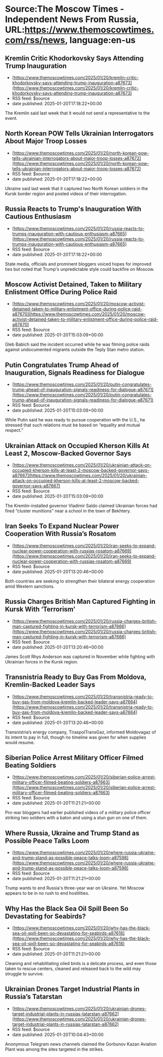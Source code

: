 # Source:The Moscow Times - Independent News From Russia, URL:https://www.themoscowtimes.com/rss/news, language:en-us

## Kremlin Critic Khodorkovsky Says Attending Trump Inauguration
 - [https://www.themoscowtimes.com/2025/01/20/kremlin-critic-khodorkovsky-says-attending-trump-inauguration-a87673](https://www.themoscowtimes.com/2025/01/20/kremlin-critic-khodorkovsky-says-attending-trump-inauguration-a87673)
 - RSS feed: $source
 - date published: 2025-01-20T17:18:22+00:00

The Kremlin said last week that it would not send a representative to the event.

## North Korean POW Tells Ukrainian Interrogators About Major Troop Losses
 - [https://www.themoscowtimes.com/2025/01/20/north-korean-pow-tells-ukrainian-interrogators-about-major-troop-losses-a87672](https://www.themoscowtimes.com/2025/01/20/north-korean-pow-tells-ukrainian-interrogators-about-major-troop-losses-a87672)
 - RSS feed: $source
 - date published: 2025-01-20T17:18:22+00:00

Ukraine said last week that it captured two North Korean soldiers in the Kursk border region and posted videos of their interrogation.

## Russia Reacts to Trump's Inauguration With Cautious Enthusiasm
 - [https://www.themoscowtimes.com/2025/01/20/russia-reacts-to-trumps-inauguration-with-cautious-enthusiasm-a87665](https://www.themoscowtimes.com/2025/01/20/russia-reacts-to-trumps-inauguration-with-cautious-enthusiasm-a87665)
 - RSS feed: $source
 - date published: 2025-01-20T17:18:22+00:00

State media, officials and prominent bloggers voiced hopes for improved ties but noted that Trump's unpredictable style could backfire on Moscow.

## Moscow Activist Detained, Taken to Military Enlistment Office During Police Raid
 - [https://www.themoscowtimes.com/2025/01/20/moscow-activist-detained-taken-to-military-enlistment-office-during-police-raid-a87670](https://www.themoscowtimes.com/2025/01/20/moscow-activist-detained-taken-to-military-enlistment-office-during-police-raid-a87670)
 - RSS feed: $source
 - date published: 2025-01-20T15:03:09+00:00

Gleb Babich said the incident occurred while he was filming police raids against undocumented migrants outside the Teply Stan metro station.

## Putin Congratulates Trump Ahead of Inauguration, Signals Readiness for Dialogue
 - [https://www.themoscowtimes.com/2025/01/20/putin-congratulates-trump-ahead-of-inauguration-signals-readiness-for-dialogue-a87671](https://www.themoscowtimes.com/2025/01/20/putin-congratulates-trump-ahead-of-inauguration-signals-readiness-for-dialogue-a87671)
 - RSS feed: $source
 - date published: 2025-01-20T15:03:09+00:00

While Putin said he was ready to pursue cooperation with the U.S., he stressed that such relations must be based on “equality and mutual respect.”

## Ukrainian Attack on Occupied Kherson Kills At Least 2, Moscow-Backed Governor Says
 - [https://www.themoscowtimes.com/2025/01/20/ukrainian-attack-on-occupied-kherson-kills-at-least-2-moscow-backed-governor-says-a87667](https://www.themoscowtimes.com/2025/01/20/ukrainian-attack-on-occupied-kherson-kills-at-least-2-moscow-backed-governor-says-a87667)
 - RSS feed: $source
 - date published: 2025-01-20T15:03:09+00:00

The Kremlin-installed governor Vladimir Saldo claimed Ukrainian forces had fired “cluster munitions” near a school in the town of Bekhtery.

## Iran Seeks To Expand Nuclear Power Cooperation With Russia’s Rosatom
 - [https://www.themoscowtimes.com/2025/01/20/iran-seeks-to-expand-nuclear-power-cooperation-with-russias-rosatom-a87669](https://www.themoscowtimes.com/2025/01/20/iran-seeks-to-expand-nuclear-power-cooperation-with-russias-rosatom-a87669)
 - RSS feed: $source
 - date published: 2025-01-20T13:20:46+00:00

Both countries are seeking to strengthen their bilateral energy cooperation amid Western sanctions.

## Russia Charges British Man Captured Fighting in Kursk With ‘Terrorism’
 - [https://www.themoscowtimes.com/2025/01/20/russia-charges-british-man-captured-fighting-in-kursk-with-terrorism-a87666](https://www.themoscowtimes.com/2025/01/20/russia-charges-british-man-captured-fighting-in-kursk-with-terrorism-a87666)
 - RSS feed: $source
 - date published: 2025-01-20T13:20:46+00:00

James Scott Rhys Anderson was captured in November while fighting with Ukrainian forces in the Kursk region.

## Transnistria Ready to Buy Gas From Moldova, Kremlin-Backed Leader Says
 - [https://www.themoscowtimes.com/2025/01/20/transnistria-ready-to-buy-gas-from-moldova-kremlin-backed-leader-says-a87664](https://www.themoscowtimes.com/2025/01/20/transnistria-ready-to-buy-gas-from-moldova-kremlin-backed-leader-says-a87664)
 - RSS feed: $source
 - date published: 2025-01-20T13:20:46+00:00

Transnistria’s energy company, TiraspolTransGaz, informed Moldovagaz of its intent to pay in full, though no timeline was given for when supplies would resume.

## Siberian Police Arrest Military Officer Filmed Beating Soldiers
 - [https://www.themoscowtimes.com/2025/01/20/siberian-police-arrest-military-officer-filmed-beating-soldiers-a87663](https://www.themoscowtimes.com/2025/01/20/siberian-police-arrest-military-officer-filmed-beating-soldiers-a87663)
 - RSS feed: $source
 - date published: 2025-01-20T11:21:21+00:00

Pro-war bloggers had earlier published videos of a military police officer striking two soldiers with a baton and using a stun gun on one of them.

## Where Russia, Ukraine and Trump Stand as Possible Peace Talks Loom
 - [https://www.themoscowtimes.com/2025/01/20/where-russia-ukraine-and-trump-stand-as-possible-peace-talks-loom-a87598](https://www.themoscowtimes.com/2025/01/20/where-russia-ukraine-and-trump-stand-as-possible-peace-talks-loom-a87598)
 - RSS feed: $source
 - date published: 2025-01-20T11:21:21+00:00

Trump wants to end Russia's three-year war on Ukraine. Yet Moscow appears to be in no rush to end hostilities.

## Why Has the Black Sea Oil Spill Been So Devastating for Seabirds?
 - [https://www.themoscowtimes.com/2025/01/20/why-has-the-black-sea-oil-spill-been-so-devastating-for-seabirds-a87618](https://www.themoscowtimes.com/2025/01/20/why-has-the-black-sea-oil-spill-been-so-devastating-for-seabirds-a87618)
 - RSS feed: $source
 - date published: 2025-01-20T11:21:21+00:00

Cleaning and rehabilitating oiled birds is a delicate process, and even those taken to rescue centers, cleaned and released back to the wild may struggle to survive.

## Ukrainian Drones Target Industrial Plants in Russia’s Tatarstan
 - [https://www.themoscowtimes.com/2025/01/20/ukrainian-drones-target-industrial-plants-in-russias-tatarstan-a87662](https://www.themoscowtimes.com/2025/01/20/ukrainian-drones-target-industrial-plants-in-russias-tatarstan-a87662)
 - RSS feed: $source
 - date published: 2025-01-20T10:04:43+00:00

Anonymous Telegram news channels claimed the Gorbunov Kazan Aviation Plant was among the sites targeted in the strikes.

